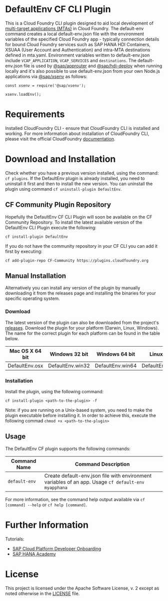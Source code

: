 # DefaultEnv CF CLI Plugin

This is a Cloud Foundry CLI plugin designed to aid local development of [multi-target applications (MTAs)](https://www.sap.com/documents/2016/06/e2f618e4-757c-0010-82c7-eda71af511fa.html) in Cloud Foundry. The default-env command creates a local default-env.json file with the environment variables of the specified Cloud Foundry app - typically connection details for bound Cloud Foundry services such as SAP HANA HDI Containers, XSUAA (User Account and Authentication) and intra-MTA destinations defined in mta.yaml. Environment variables written to default-env.json include ```VCAP_APPLICATION```, ```VCAP_SERVICES``` and ```destinations```. The default-env.json file is used by [@sap/approuter](https://www.npmjs.com/package/@sap/approuter) and [@sap/hdi-deploy](https://www.npmjs.com/package/@sap/hdi-deploy) when running locally and it's also possible to use default-env.json from your own Node.js applications via [@sap/xsenv](https://www.npmjs.com/package/@sap/xsenv) as follows:

`const xsenv = require('@sap/xsenv');`

`xsenv.loadEnv();`

# Requirements
Installed CloudFoundry CLI - ensure that CloudFoundry CLI is installed and working. For more information about installation of CloudFoundry CLI, please visit the official CloudFoundry [documentation](https://docs.cloudfoundry.org/cf-cli/install-go-cli.html).

# Download and Installation

Check whether you have a previous version installed, using the command: `cf plugins`. If the DefaultEnv plugin is already installed, you need to uninstall it first and then to install the new version. You can uninstall the plugin using command `cf uninstall-plugin DefaultEnv`.

## CF Community Plugin Repository

Hopefully the DefaultEnv CF CLI Plugin will soon be available on the CF Community Repository. To install the latest available version of the DefaultEnv CLI Plugin execute the following:

`cf install-plugin DefaultEnv`

If you do not have the community repository in your CF CLI you can add it first by executing:

`cf add-plugin-repo CF-Community https://plugins.cloudfoundry.org`

## Manual Installation

Alternatively you can install any version of the plugin by manually downloading it from the releases page and installing the binaries for your specific operating system.

### Download
The latest version of the plugin can also be downloaded from the project's [releases](https://github.com/saphanaacademy/DefaultEnv/releases/latest). Download the plugin for your platform (Darwin, Linux, Windows). The name for the correct plugin for each platform can be found in the table below.

Mac OS X 64 bit | Windows 32 bit | Windows 64 bit | Linux 32 bit | Linux 64 bit
--- | --- | --- | --- | ---
DefaultEnv.osx | DefaultEnv.win32 | DefaultEnv.win64 | DefaultEnv.linux32 | DefaultEnv.linux64

### Installation
Install the plugin, using the following command:
```
cf install-plugin <path-to-the-plugin> -f
```
Note: if you are running on a Unix-based system, you need to make the plugin executable before installing it. In order to achieve this, execute the following commad `chmod +x <path-to-the-plugin>`

## Usage
The DefaultEnv CF plugin supports the following commands:

Command Name | Command Description
--- | ---
`default-env` | Create default-env.json file with environment variables of an app. Usage ```cf default-env myapphana```

For more information, see the command help output available via `cf [command] --help` or `cf help [command]`.

# Further Information
Tutorials:
- [SAP Cloud Platform Developer Onboarding](https://www.youtube.com/playlist?list=PLkzo92owKnVw3l4fqcLoQalyFi9K4-UdY)
- [SAP HANA Academy](https://www.youtube.com/saphanaacademy)

# License

This project is licensed under the Apache Software License, v. 2 except as noted otherwise in the [LICENSE](https://github.com/saphanaacademy/DefaultEnv/blob/master/LICENSE) file.
